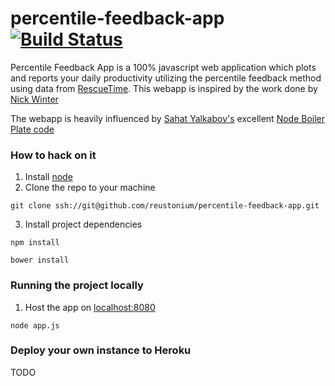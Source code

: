 # percentile-feedback-app [![Build Status](https://travis-ci.org/reustonium/percentile-feedback-app.svg?branch=master)](https://travis-ci.org/reustonium/percentile-feedback-app)

Percentile Feedback App is a 100% javascript web application which plots and reports your daily productivity utilizing the percentile feedback method using data from [RescueTime](http://rescuetime.com).  This webapp is inspired by the work done by [Nick Winter](https://twitter.com/nwinter)

The webapp is heavily influenced by [Sahat Yalkabov's](https://github.com/sahat) excellent [Node Boiler Plate code](https://github.com/sahat/hackathon-starter)

### How to hack on it
1. Install [node](http://nodejs.org/)
2. Clone the repo to your machine

 ```
 git clone ssh://git@github.com/reustonium/percentile-feedback-app.git
 ```
3. Install project dependencies

 ```
 npm install
 ```
 
 ```
 bower install
 ```

### Running the project locally
1. Host the app on [localhost:8080](http://localhost:8080)

 ```
 node app.js
 ```
 
### Deploy your own instance to Heroku
TODO
